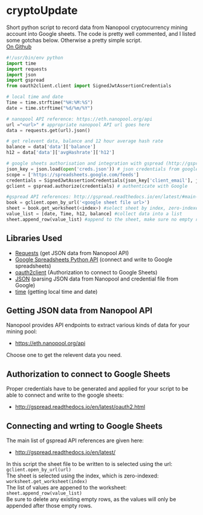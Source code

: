 # cryptoUpdate
Short python script to record data from Nanopool cryptocurrency mining account into Google sheets. 
The code is pretty well commented, and I listed some gotchas below. 
Otherwise a pretty simple script. <br>
[On Github](https://github.com/binayakd/cryptoUpdate) 

```python
#!/usr/bin/env python
import time
import requests
import json
import gspread
from oauth2client.client import SignedJwtAssertionCredentials

# local time and date
Time = time.strftime("%H:%M:%S")
date = time.strftime("%d/%m/%Y")

# nanopool API reference: https://eth.nanopool.org/api
url ="<url>" # appropriate nanopool API url goes here
data = requests.get(url).json()

# get relevent data, balance and 12 hour average hash rate
balance = data['data']['balance']
h12 = data['data']['avgHashrate']['h12']

# google sheets authorisation and integration with gspread (http://gspread.readthedocs.io/en/latest/oauth2.html)
json_key = json.load(open('creds.json')) # json credentials from google developer console
scope = ['https://spreadsheets.google.com/feeds']
credentials = SignedJwtAssertionCredentials(json_key['client_email'], json_key['private_key'].encode(), scope) # get email and key from creds
gclient = gspread.authorize(credentials) # authenticate with Google

#gspread API references: http://gspread.readthedocs.io/en/latest/#main-interface
book = gclient.open_by_url('<google sheet file url>') 
sheet = book.get_worksheet(<index>) #select sheet by index, zero-indexed
value_list = [date, Time, h12, balance] #collect data into a list
sheet.append_row(value_list) #append to the sheet, make sure no empty rows in the sheet before appending 
```

## Libraries Used
- [Requests](http://docs.python-requests.org/en/master/) (get JSON data from Nanopool API)
- [Google Spreadsheets Python API](https://github.com/burnash/gspread) (connect and write to Google spreadsheets)
- [oauth2client](https://github.com/google/oauth2client) (Authorization to connect to Google Sheets)
- [JSON](https://docs.python.org/2/library/json.html) (parsing JSON data from Nanopool and credential file from Google)
- [time](https://docs.python.org/2/library/time.html) (getting local time and date)

## Getting JSON data from Nanopool API
Nanopool provides API endpoints to extract various kinds of data for your mining pool:
- https://eth.nanopool.org/api

Choose one to get the relevent data you need.

## Authorization to connect to Google Sheets
Proper credentials have to be generated and applied for your script to be able to connect and write to the google sheets:
- http://gspread.readthedocs.io/en/latest/oauth2.html

## Connecting and wrting to Google Sheets
The main list of gspread API references are given here:
- http://gspread.readthedocs.io/en/latest/

In this script the sheet file to be written to is selected using the url: `gclient.open_by_url(url)` <br>
The sheet is selected using the index, which is zero-indexed: `worksheet.get_worksheet(index)` <br>
The list of values are appened to the worksheet: `sheet.append_row(value_list)` <br>
Be sure to delete any existing empty rows, as the values will only be appended after those empty rows.
